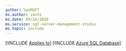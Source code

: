 ```yaml
---
author: VanMSFT
ms.author: vanto
ms.date: 09/24/2020
ms.service: sql-server-management-studio
ms.topic: include
---
```


[!INCLUDE [Applies to](../applies-md.md)] [!INCLUDE [Azure SQL Database](_asdb.md)]
